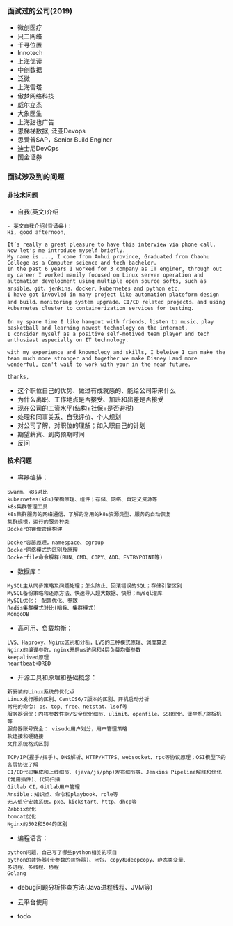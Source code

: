 ### 面试过的公司(2019)
- 微创医疗
- 只二网络
- 千寻位置
- Innotech
- 上海优读
- 中创数据
- 泛微
- 上海雷塔
- 傲梦网络科技
- 威尔立杰
- 大象医生
- 上海甜也广告
- 恩梯梯数据, 泛亚Devops
- 思爱普SAP，Senior Build Enginer
- 迪士尼DevOps
- 国金证券

### 面试涉及到的问题
#### 非技术问题
- 自我(英文)介绍
```
- 英文自我介绍(背诵😂)：
Hi, good afternoon,

It’s really a great pleasure to have this interview via phone call.
Now let's me introduce myself briefly.
My name is ..., I come from Anhui province, Graduated from Chaohu College as a Computer science and tech bachelor.
In the past 6 years I worked for 3 company as IT enginer, through out my career I worked manily focused on Linux server operation and automation development using multiple open source softs, such as ansible、git、jenkins、docker、kubernetes and python etc,
I have got invovled in many project like automation plateform design and build、monitoring system upgrade、CI/CD related projects、and using kubernetes cluster to containerization services for testing.

In my spare time I like hangout with friends、listen to music、play basketball and learning newest technology on the internet,
I consider myself as a positive self-motived team player and tech enthusiast especially on IT technology. 

with my experience and knownolegy and skills, I beleive I can make the team much more stronger and together we make Disney Land more wonderful, can't wait to work with your in the near future.

thanks,

```

- 这个职位自己的优势、做过有成就感的、能给公司带来什么
- 为什么离职、工作地点是否接受、加班和出差是否接受
- 现在公司的工资水平(结构+社保+是否避税)
- 处理和同事关系、自我评价、个人规划
- 对公司了解，对职位的理解；如入职自己的计划
- 期望薪资、到岗预期时间
- 反问

#### 技术问题
- 容器编排：
```
Swarm、k8s对比
kubernetes(k8s)架构原理、组件；存储、网络、自定义资源等
k8s集群管理工具
k8s集群服务的网络通信、了解的常用的k8s资源类型、服务的自动恢复
集群规模，运行的服务种类
Docker的镜像管理构建

Docker容器原理，namespace、cgroup
Docker网络模式的区别及原理
Dockerfile命令解释(RUN、CMD、COPY、ADD、ENTRYPOINT等)
```  

- 数据库：
```
MySQL主从同步策略及问题处理；怎么防止、回滚错误的SQL；存储引擎区别
MySQL备份策略和还原方法、快速导入超大数据、快照；mysql灌库
MySQL优化： 配置优化、参数
Redis集群模式对比(哨兵、集群模式)
MongoDB

```

- 高可用、负载均衡：
```
LVS、Haproxy、Nginx区别和分析，LVS的三种模式原理、调度算法
Nginx的编译参数，nginx开启ws访问和4层负载均衡参数
keepalived原理
heartbeat+DRBD

```

- 开源工具和原理和基础概念：
```
新安装的Linux系统的优化点
Linux发行版的区别、CentOS6/7版本的区别、开机启动分析
常用的命令: ps、top、free、netstat、lsof等
服务器调优：内核参数性能/安全优化细节、ulimit、openfile、SSH优化、堡垒机/跳板机等
服务器账号安全： visudo用户划分，用户管理策略
软连接和硬链接
文件系统格式区别

TCP/IP(握手/挥手)、DNS解析、HTTP/HTTPS、websocket、rpc等协议原理；OSI模型下的各层协议了解
CI/CD代码集成和上线细节、(java/js/php)发布细节等、Jenkins Pipeline解释和优化(常用插件)、代码扫描
Gitlab CI，Gitlab用户管理
Ansible：知识点、命令和playbook、role等
无人值守安装系统，pxe、kickstart、http、dhcp等
Zabbix优化
tomcat优化
Nginx的502和504的区别
```

- 编程语言：
```
python问题，自己写了哪些python相关的项目
python的装饰器(带参数的装饰器)、闭包、copy和deepcopy、静态类变量、
多进程、多线程、协程 
Golang
```

- debug问题分析排查方法(Java进程线程、JVM等)
- 云平台使用

- todo
